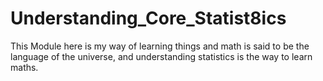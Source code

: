 # Understanding_Core_Statist8ics
This Module here is my way of learning things and math is said to be the language of the universe, and understanding statistics is the way to learn maths. 
